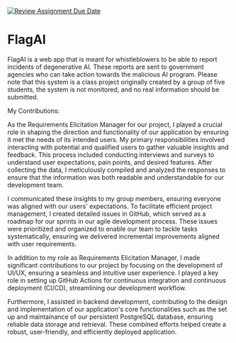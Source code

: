 [![Review Assignment Due Date](https://classroom.github.com/assets/deadline-readme-button-24ddc0f5d75046c5622901739e7c5dd533143b0c8e959d652212380cedb1ea36.svg)](https://classroom.github.com/a/qgEWmaMc)
# FlagAI

FlagAI is a web app that is meant for whistleblowers to be able to report incidents of degenerative AI. These reports are sent to government agencies who can take action towards the malicious AI program. Please note that this system is a class project originally created by a group of five students, the system is not monitored, and no real information should be submitted.

My Contributions: 

As the Requirements Elicitation Manager for our project, I played a crucial role in shaping the direction and functionality of our application by ensuring it met the needs of its intended users. My primary responsibilities involved interacting with potential and qualified users to gather valuable insights and feedback. This process included conducting interviews and surveys to understand user expectations, pain points, and desired features. After collecting the data, I meticulously compiled and analyzed the responses to ensure that the information was both readable and understandable for our development team.

I communicated these insights to my group members, ensuring everyone was aligned with our users' expectations. To facilitate efficient project management, I created detailed issues in GitHub, which served as a roadmap for our sprints in our agile development process. These issues were prioritized and organized to enable our team to tackle tasks systematically, ensuring we delivered incremental improvements aligned with user requirements.

In addition to my role as Requirements Elicitation Manager, I made significant contributions to our project by focusing on the development of UI/UX, ensuring a seamless and intuitive user experience. I played a key role in setting up GitHub Actions for continuous integration and continuous deployment (CI/CD), streamlining our development workflow.

Furthermore, I assisted in backend development, contributing to the design and implementation of our application's core functionalities such as the set up and maintainance of our persistent PostgreSQL database, ensuring reliable data storage and retrieval. These combined efforts helped create a robust, user-friendly, and efficiently deployed application.





